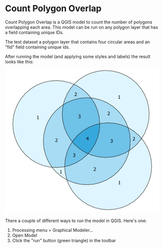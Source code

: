 # Count Polygon Overlap

Count Polygon Overlap is a QGIS model to count the number of polygons overlapping each area.  This model can be run on any polygon layer that has a field containing unique IDs.

The test dataset a polygon layer that contains four circular areas and an "fid" field containing unique ids.

After running the model (and applying some styles and labels) the result looks like this:

![model result](result.png)

There a couple of different ways to run the model in QGIS.  Here's one:

1. Processing menu > Graphical Modeler...
2. Open Model
3. Click the "run" button (green triangle) in the toolbar
